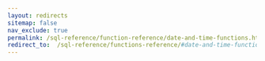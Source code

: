 ```yaml
---
layout: redirects
sitemap: false
nav_exclude: true
permalink: /sql-reference/function-reference/date-and-time-functions.html
redirect_to:  /sql-reference/functions-reference/#date-and-time-functions
---
```


